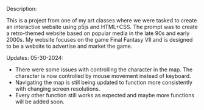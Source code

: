 Description: 

This is a project from one of my art classes where we were tasked to create an interactive website using p5js and HTML+CSS. 
The prompt was to create a retro-themed website based on popular media in the late 90s and early 2000s. My website focuses
on the game Final Fantasy VII and is designed to be a website to advertise and market the game. 

Updates: 
05-30-2024:
* There were some issues with controlling the character in the map. The character is now controlled by mouse movement instead of keyboard. 
* Navigating the map is still being updated to function more consistently with changing screen resolutions.
* Every other function still works as expected and maybe more functions will be added soon. 


